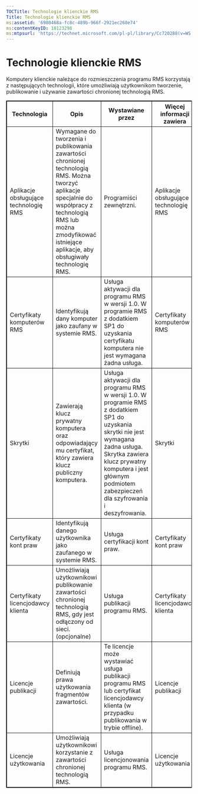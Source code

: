 ```yaml
---
TOCTitle: Technologie klienckie RMS
Title: Technologie klienckie RMS
ms:assetid: '6980468a-fc8c-489b-966f-2921ec268e74'
ms:contentKeyID: 18123298
ms:mtpsurl: 'https://technet.microsoft.com/pl-pl/library/Cc720288(v=WS.10)'
---
```


Technologie klienckie RMS
=========================

Komputery klienckie należące do rozmieszczenia programu RMS korzystają z następujących technologii, które umożliwiają użytkownikom tworzenie, publikowanie i używanie zawartości chronionej technologią RMS.


<p> </p>
<table style="border:1px solid black;">
<colgroup>
<col width="25%" />
<col width="25%" />
<col width="25%" />
<col width="25%" />
</colgroup>
<thead>
<tr class="header">
<th style="border:1px solid black;" >Technologia</th>
<th style="border:1px solid black;" >Opis</th>
<th style="border:1px solid black;" >Wystawiane przez</th>
<th style="border:1px solid black;" >Więcej informacji zawiera</th>
</tr>
</thead>
<tbody>
<tr class="odd">
<td style="border:1px solid black;">Aplikacje obsługujące technologię RMS</td>
<td style="border:1px solid black;">Wymagane do tworzenia i publikowania zawartości chronionej technologią RMS. Można tworzyć aplikacje specjalnie do współpracy z technologią RMS lub można zmodyfikować istniejące aplikacje, aby obsługiwały technologię RMS.</td>
<td style="border:1px solid black;">Programiści zewnętrzni.</td>
<td style="border:1px solid black;">Aplikacje obsługujące technologię RMS</td>
</tr>
<tr class="even">
<td style="border:1px solid black;">Certyfikaty komputerów RMS</td>
<td style="border:1px solid black;">Identyfikują dany komputer jako zaufany w systemie RMS.</td>
<td style="border:1px solid black;">Usługa aktywacji dla programu RMS w wersji 1.0. W programie RMS z dodatkiem SP1 do uzyskania certyfikatu komputera nie jest wymagana żadna usługa.</td>
<td style="border:1px solid black;">Certyfikaty komputerów RMS</td>
</tr>
<tr class="odd">
<td style="border:1px solid black;">Skrytki</td>
<td style="border:1px solid black;">Zawierają klucz prywatny komputera oraz odpowiadający mu certyfikat, który zawiera klucz publiczny komputera.</td>
<td style="border:1px solid black;">Usługa aktywacji dla programu RMS w wersji 1.0. W programie RMS z dodatkiem SP1 do uzyskania skrytki nie jest wymagana żadna usługa. Skrytka zawiera klucz prywatny komputera i jest głównym podmiotem zabezpieczeń dla szyfrowania i deszyfrowania.</td>
<td style="border:1px solid black;">Skrytki</td>
</tr>
<tr class="even">
<td style="border:1px solid black;">Certyfikaty kont praw</td>
<td style="border:1px solid black;">Identyfikują danego użytkownika jako zaufanego w systemie RMS.</td>
<td style="border:1px solid black;">Usługa certyfikacji kont praw.</td>
<td style="border:1px solid black;">Certyfikaty kont praw</td>
</tr>
<tr class="odd">
<td style="border:1px solid black;">Certyfikaty licencjodawcy klienta</td>
<td style="border:1px solid black;">Umożliwiają użytkownikowi publikowanie zawartości chronionej technologią RMS, gdy jest odłączony od sieci.
(opcjonalne)</td>
<td style="border:1px solid black;">Usługa publikacji programu RMS.</td>
<td style="border:1px solid black;">Certyfikaty licencjodawcy klienta</td>
</tr>
<tr class="even">
<td style="border:1px solid black;">Licencje publikacji</td>
<td style="border:1px solid black;">Definiują prawa użytkowania fragmentów zawartości.</td>
<td style="border:1px solid black;">Te licencje może wystawiać usługa publikacji programu RMS lub certyfikat licencjodawcy klienta (w przypadku publikowania w trybie offline).</td>
<td style="border:1px solid black;">Licencje publikacji</td>
</tr>
<tr class="odd">
<td style="border:1px solid black;">Licencje użytkowania</td>
<td style="border:1px solid black;">Umożliwiają użytkownikowi korzystanie z zawartości chronionej technologią RMS.</td>
<td style="border:1px solid black;">Usługa licencjonowania programu RMS.</td>
<td style="border:1px solid black;">Licencje użytkowania</td>
</tr>
</tbody>
</table>
